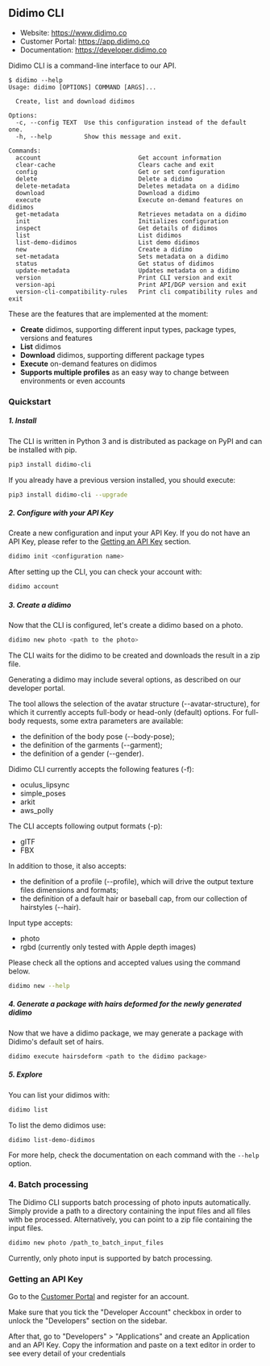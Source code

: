 ## Didimo CLI

 - Website: https://www.didimo.co
 - Customer Portal: https://app.didimo.co
 - Documentation: https://developer.didimo.co

Didimo CLI is a command-line interface to our API.

```
$ didimo --help
Usage: didimo [OPTIONS] COMMAND [ARGS]...

  Create, list and download didimos

Options:
  -c, --config TEXT  Use this configuration instead of the default one.
  -h, --help         Show this message and exit.

Commands:
  account                           Get account information
  clear-cache                       Clears cache and exit
  config                            Get or set configuration
  delete                            Delete a didimo
  delete-metadata                   Deletes metadata on a didimo
  download                          Download a didimo
  execute                           Execute on-demand features on didimos
  get-metadata                      Retrieves metadata on a didimo
  init                              Initializes configuration
  inspect                           Get details of didimos
  list                              List didimos
  list-demo-didimos                 List demo didimos
  new                               Create a didimo
  set-metadata                      Sets metadata on a didimo
  status                            Get status of didimos
  update-metadata                   Updates metadata on a didimo
  version                           Print CLI version and exit
  version-api                       Print API/DGP version and exit
  version-cli-compatibility-rules   Print cli compatibility rules and exit
```

These are the features that are implemented at the moment:

 - **Create** didimos, supporting different input types, package types, versions and features
 - **List** didimos
 - **Download** didimos, supporting different package types
 - **Execute** on-demand features on didimos
 - **Supports multiple profiles** as an easy way to change between environments or even accounts


### Quickstart

##### 1. Install

The CLI is written in Python 3 and is distributed as package on PyPI
and can be installed with pip.

```bash
pip3 install didimo-cli
```

If you already have a previous version installed, you should execute:

```bash
pip3 install didimo-cli --upgrade
```


##### 2. Configure with your API Key

Create a new configuration and input your API Key. If you do not have an API Key,
please refer to the [Getting an API Key](#getting-an-api-key) section.

```bash
didimo init <configuration name>
```

After setting up the CLI, you can check your account with:

```bash
didimo account
```

##### 3. Create a didimo

Now that the CLI is configured, let's create a didimo based on a photo.

```bash
didimo new photo <path to the photo>
```

The CLI waits for the didimo to be created and downloads the result in a zip
file.

Generating a didimo may include several options, as described on our developer portal.

The tool allows the selection of the avatar structure (--avatar-structure), for which it currently accepts full-body or head-only (default) options. For full-body requests, some extra parameters are available:
- the definition of the body pose (--body-pose);
- the definition of the garments (--garment);
- the definition of a gender (--gender).

Didimo CLI currently accepts the following features (-f):
- oculus_lipsync
- simple_poses
- arkit
- aws_polly

The CLI accepts following output formats (-p):
- glTF
- FBX

In addition to those, it also accepts:
- the definition of a profile (--profile), which will drive the output texture files dimensions and formats;
- the definition of a default hair or baseball cap, from our collection of hairstyles (--hair).

Input type accepts:
- photo
- rgbd (currently only tested with Apple depth images)

Please check all the options and accepted values using the command below.

```bash
didimo new --help
```

##### 4. Generate a package with hairs deformed for the newly generated didimo

Now that we have a didimo package, we may generate a package with Didimo's default set of hairs.

```bash
didimo execute hairsdeform <path to the didimo package>
```

##### 5. Explore

You can list your didimos with:

```bash
didimo list
```

To list the demo didimos use:

```bash
didimo list-demo-didimos
```

For more help, check the documentation on each command with the `--help` option.

### 4. Batch processing

The Didimo CLI supports batch processing of photo inputs automatically. Simply provide a path to a directory containing the input files and all files with be processed.
Alternatively, you can point to a zip file containing the input files.

```bash
didimo new photo /path_to_batch_input_files
```

Currently, only photo input is supported by batch processing.

### Getting an API Key

Go to the [Customer Portal](https://app.didimo.co) and register for an account.

Make sure that you tick the "Developer Account" checkbox in order to unlock
the "Developers" section on the sidebar.

After that, go to "Developers" > "Applications" and create an Application and
an API Key. Copy the information and paste on a text editor in order to
see every detail of your credentials
